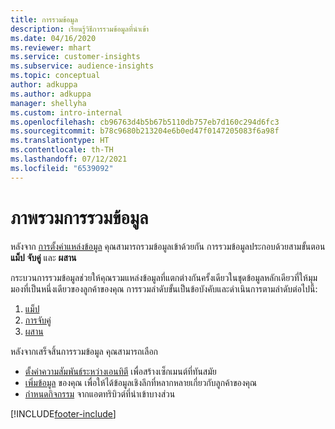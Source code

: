 ```yaml
---
title: การรวมข้อมูล
description: เรียนรู้วิธีการรวมข้อมูลที่นำเข้า
ms.date: 04/16/2020
ms.reviewer: mhart
ms.service: customer-insights
ms.subservice: audience-insights
ms.topic: conceptual
author: adkuppa
ms.author: adkuppa
manager: shellyha
ms.custom: intro-internal
ms.openlocfilehash: cb96763d4b5b67b5110db757eb7d160c294d6fc3
ms.sourcegitcommit: b78c9680b213204e6b0ed47f0147205083f6a98f
ms.translationtype: HT
ms.contentlocale: th-TH
ms.lasthandoff: 07/12/2021
ms.locfileid: "6539092"
---
```

# <a name="data-unification-overview"></a>ภาพรวมการรวมข้อมูล

หลังจาก [การตั้งค่าแหล่งข้อมูล](data-sources.md) คุณสามารถรวมข้อมูลเข้าด้วยกัน การรวมข้อมูลประกอบด้วยสามขั้นตอน **แม็ป** **จับคู่** และ **ผสาน**

กระบวนการรวมข้อมูลช่วยให้คุณรวมแหล่งข้อมูลที่แตกต่างกันครั้งเดียวในชุดข้อมูลหลักเดียวที่ให้มุมมองที่เป็นหนึ่งเดียวของลูกค้าของคุณ การรวมลำดับขั้นเป็นข้อบังคับและดำเนินการตามลำดับต่อไปนี้:

1. [แม็ป](map-entities.md)
2. [การจับคู่](match-entities.md)
3. [ผสาน](merge-entities.md)

หลังจากเสร็จสิ้นการรวมข้อมูล คุณสามารถเลือก

- [ตั้งค่าความสัมพันธ์ระหว่างเอนทิตี](relationships.md) เพื่อสร้างเซ็กเมนต์ที่ทันสมัย
- [เพิ่มข้อมูล](enrichment-hub.md) ของคุณ เพื่อให้ได้ข้อมูลเชิงลึกที่หลากหลายเกี่ยวกับลูกค้าของคุณ
- [กำหนดกิจกรรม](activities.md) จากแอตทริบิวต์ที่นำเข้าบางส่วน


[!INCLUDE[footer-include](../includes/footer-banner.md)]